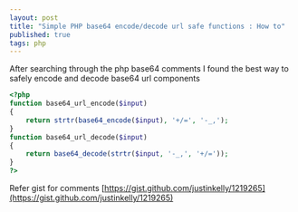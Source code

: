 ```yaml
--- 
layout: post
title: "Simple PHP base64 encode/decode url safe functions : How to"
published: true
tags: php
---
```


After searching through the php base64 comments I found the best way to safely encode and decode base64 url components

``` php
<?php
function base64_url_encode($input)
{
    return strtr(base64_encode($input), '+/=', '-_,');
}
function base64_url_decode($input)
{
    return base64_decode(strtr($input, '-_,', '+/='));
}
?>
```

Refer gist for comments [https://gist.github.com/justinkelly/1219265](https://gist.github.com/justinkelly/1219265)
